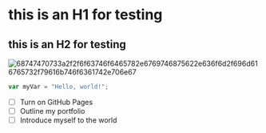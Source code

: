 # this is an H1 for testing
## this is an H2 for testing

![68747470733a2f2f6f63746f6465782e6769746875622e636f6d2f696d616765732f79616b746f6361742e706e67](https://github.com/alymedhat10/skills-communicate-using-markdown/assets/48028013/0de3fd91-b129-4df8-96d4-385232678243)


``` javascript
var myVar = "Hello, world!";
```

- [ ] Turn on GitHub Pages
- [ ] Outline my portfolio
- [ ] Introduce myself to the world
